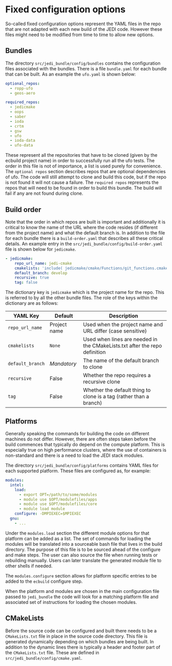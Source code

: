 # Fixed configuration options

So-called fixed configuration options represent the YAML files in the repo that are not adapted with each new build of the JEDI code. However these files might need to be modified from time to time to allow new options.

## Bundles

The directory `src/jedi_bundle/config/bundles` contains the configuration files associated with the bundles. There is a file `bundle.yaml` for each bundle that can be built. As an example the `ufo.yaml` is shown below:

``` yaml
optional_repos:
  - ropp-ufo
  - geos-aero

required_repos:
  - jedicmake
  - oops
  - saber
  - ioda
  - crtm
  - gsw
  - ufo
  - ioda-data
  - ufo-data
```

These represent all the repositories that have to be cloned (given by the ecbuild project name) in order to successfully run all the ufo tests. The order in this file is not of importance, a list is used purely for convenience. The `optional repos` section describes repos that are optional dependencies of ufo. The code will still attempt to clone and build this code, but if the repo is not found it will not cause a failure. The `required repos` represents the repos that will need to be found in order to build this bundle. The build will fail if any are not found during clone.

## Build order

Note that the order in which repos are built is important and additionally it is critical to know the name of the URL where the code resides (if different from the project name) and what the default branch is. In addition to the file for each bundle there is a `build-order.yaml` that describes all these critical details. An example entry in the `src/jedi_bundle/config/build-order.yaml` file is shown below for `jedicmake`.

``` yaml
- jedicmake:
    repo_url_name: jedi-cmake
    cmakelists: 'include( jedicmake/cmake/Functions/git_functions.cmake )'
    default_branch: develop
    recursive: true
    tag: false
```

The dictionary key is `jedicmake` which is the project name for the repo. This is referred to by all the other bundle files. The role of the keys within the dictionary are as follows:

| YAML Key       | Default          | Description |
| ---------------| ---------------- | ----------- |
|`repo_url_name` | Project name     | Used when the project name and URL differ (case sensitive) |
|`cmakelists`    | `None`           | Used when lines are needed in the CMakeLists.txt after the repo definition |
|`default_branch`| *Mandatory*      | The name of the default branch to clone |
|`recursive`     | False            | Whether the repo requires a recursive clone |
|`tag`           | False            | Whether the default thing to clone is a tag (rather than a branch) |


## Platforms

Generally speaking the commands for building the code on different machines do not differ. However, there are often steps taken before the build commences that typically do depend on the compute platform. This is especially true on high performance clusters, where the use of containers is non-standard and there is a need to load the JEDI stack modules.

The directory `src/jedi_bundle/config/platforms` contains YAML files for each supported platform. These files are configured as, for example:

``` yaml
modules:
  intel:
    load:
      - export OPT=/path/to/some/modules
      - module use $OPT/modulefiles/apps
      - module use $OPT/modulefiles/core
      - module load module
    configure: -DMPIEXEC=$MPIEXEC
  gnu:
    - ...
```

Under the `modules.load` section the different module options for that platform can be added as a list. The set of commands for loading the modules will be translated into a sourceable bash file that lives in the build directory. The purpose of this file is to be sourced ahead of the configure and make steps. The user can also source the file when running tests or rebuilding manually. Users can later translate the generated module file to other shells if needed.

The `modules.configure` section allows for platform specific entries to be added to the `ecbuild` configure step.

When the platform and modules are chosen in the main configuration file passed to `jedi_bundle` the code will look for a matching platform file and associated set of instructions for loading the chosen modules.


## CMakeLists

Before the source code can be configured and built there needs to be a `CMakeLists.txt` file in place in the source code directory. This file is generated dynamically depending on which bundles are being built. In addition to the dynamic lines there is typically a header and footer part of the `CMakeLists.txt` file. These are defined in `src/jedi_bundle/config/cmake.yaml`.
